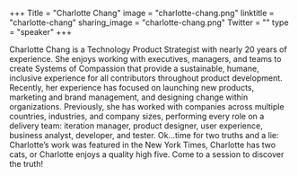 +++
Title = "Charlotte Chang"
image = "charlotte-chang.png"
linktitle = "charlotte-chang"
sharing_image = "charlotte-chang.png"
Twitter = ""
type = "speaker"
+++

Charlotte Chang is a Technology Product Strategist with nearly 20 years of experience. She enjoys working with executives, managers, and teams to create Systems of Compassion that provide a sustainable, humane, inclusive experience for all contributors throughout product development. Recently, her experience has focused on launching new products, marketing and brand management, and designing change within organizations. Previously, she has worked with companies across multiple countries, industries, and company sizes, performing every role on a delivery team: iteration manager, product designer, user experience, business analyst, developer, and tester. Ok…time for two truths and a lie: Charlotte’s work was featured in the New York Times, Charlotte has two cats, or Charlotte enjoys a quality high five. Come to a session to discover the truth!